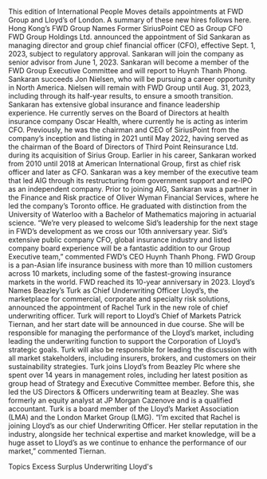 This edition of International People Moves details appointments at FWD Group and Lloyd’s of London.
A summary of these new hires follows here.
Hong Kong’s FWD Group Names Former SiriusPoint CEO as Group CFO
FWD Group Holdings Ltd. announced the appointment of Sid Sankaran as managing director and group chief financial officer (CFO), effective Sept. 1, 2023, subject to regulatory approval. Sankaran will join the company as senior advisor from June 1, 2023.
Sankaran will become a member of the FWD Group Executive Committee and will report to Huynh Thanh Phong.
Sankaran succeeds Jon Nielsen, who will be pursuing a career opportunity in North America. Nielsen will remain with FWD Group until Aug. 31, 2023, including through its half-year results, to ensure a smooth transition.
Sankaran has extensive global insurance and finance leadership experience. He currently serves on the Board of Directors at health insurance company Oscar Health, where currently he is acting as interim CFO.
Previously, he was the chairman and CEO of SiriusPoint from the company’s inception and listing in 2021 until May 2022, having served as the chairman of the Board of Directors of Third Point Reinsurance Ltd. during its acquisition of Sirius Group.
Earlier in his career, Sankaran worked from 2010 until 2018 at American International Group, first as chief risk officer and later as CFO. Sankaran was a key member of the executive team that led AIG through its restructuring from government support and re-IPO as an independent company.
Prior to joining AIG, Sankaran was a partner in the Finance and Risk practice of Oliver Wyman Financial Services, where he led the company’s Toronto office. He graduated with distinction from the University of Waterloo with a Bachelor of Mathematics majoring in actuarial science.
“We’re very pleased to welcome Sid’s leadership for the next stage in FWD’s development as we cross our 10th anniversary year. Sid’s extensive public company CFO, global insurance industry and listed company board experience will be a fantastic addition to our Group Executive team,” commented FWD’s CEO Huynh Thanh Phong.
FWD Group is a pan-Asian life insurance business with more than 10 million customers across 10 markets, including some of the fastest-growing insurance markets in the world. FWD reached its 10-year anniversary in 2023.
Lloyd’s Names Beazley’s Turk as Chief Underwriting Officer
Lloyd’s, the marketplace for commercial, corporate and specialty risk solutions, announced the appointment of Rachel Turk in the new role of chief underwriting officer.
Turk will report to Lloyd’s Chief of Markets Patrick Tiernan, and her start date will be announced in due course. She will be responsible for managing the performance of the Lloyd’s market, including leading the underwriting function to support the Corporation of Lloyd’s strategic goals. Turk will also be responsible for leading the discussion with all market stakeholders, including insurers, brokers, and customers on their sustainability strategies.
Turk joins Lloyd’s from Beazley Plc where she spent over 14 years in management roles, including her latest position as group head of Strategy and Executive Committee member. Before this, she led the US Directors & Officers underwriting team at Beazley. She was formerly an equity analyst at JP Morgan Cazenove and is a qualified accountant.
Turk is a board member of the Lloyd’s Market Association (LMA) and the London Market Group (LMG).
“I’m excited that Rachel is joining Lloyd’s as our chief Underwriting Officer. Her stellar reputation in the industry, alongside her technical expertise and market knowledge, will be a huge asset to Lloyd’s as we continue to enhance the performance of our market,” commented Tiernan.

Topics
Excess Surplus
Underwriting
Lloyd's
